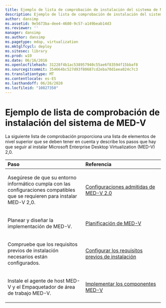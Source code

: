```yaml
---
title: Ejemplo de lista de comprobación de instalación del sistema de MED-V
description: Ejemplo de lista de comprobación de instalación del sistema de MED-V
author: dansimp
ms.assetid: 9e5673ba-dee4-4680-9c57-a149beab14d3
ms.reviewer: ''
manager: dansimp
ms.author: dansimp
ms.pagetype: mdop, virtualization
ms.mktglfcycl: deploy
ms.sitesec: library
ms.prod: w10
ms.date: 06/16/2016
ms.openlocfilehash: 31228f4b1ac538957940c55ae6f83594f15bbaf8
ms.sourcegitcommit: 354664bc527d93f80687cd2eba70d1eea024c7c3
ms.translationtype: MT
ms.contentlocale: es-ES
ms.lasthandoff: 06/26/2020
ms.locfileid: "10827350"
---
```

# Ejemplo de lista de comprobación de instalación del sistema de MED-V


La siguiente lista de comprobación proporciona una lista de elementos de nivel superior que se deben tener en cuenta y describe los pasos que hay que seguir al instalar Microsoft Enterprise Desktop Virtualization (MED-V) 2,0.

<table>
<colgroup>
<col width="50%" />
<col width="50%" />
</colgroup>
<thead>
<tr class="header">
<th align="left">Paso</th>
<th align="left">Referencia</th>
</tr>
</thead>
<tbody>
<tr class="odd">
<td align="left"><p>Asegúrese de que su entorno informático cumpla con las configuraciones compatibles que se requieren para instalar MED-V 2,0.</p></td>
<td align="left"><p><a href="med-v-20-supported-configurations.md" data-raw-source="[MED-V 2.0 Supported Configurations](med-v-20-supported-configurations.md)">Configuraciones admitidas de MED-V 2.0</a></p></td>
</tr>
<tr class="even">
<td align="left"><p>Planear y diseñar la implementación de MED-V.</p></td>
<td align="left"><p><a href="planning-for-med-v.md" data-raw-source="[Planning for MED-V](planning-for-med-v.md)">Planificación de MED-V</a></p></td>
</tr>
<tr class="odd">
<td align="left"><p>Compruebe que los requisitos previos de instalación necesarios están configurados.</p></td>
<td align="left"><p><a href="configure-installation-prerequisites.md" data-raw-source="[Configure Installation Prerequisites](configure-installation-prerequisites.md)">Configurar los requisitos previos de instalación</a></p></td>
</tr>
<tr class="even">
<td align="left"><p>Instale el agente de host MED-V y el Empaquetador de área de trabajo MED-V.</p></td>
<td align="left"><p><a href="deploy-the-med-v-components.md" data-raw-source="[Deploy the MED-V Components](deploy-the-med-v-components.md)">Implementar los componentes MED-V</a></p></td>
</tr>
</tbody>
</table>

 

 

 





